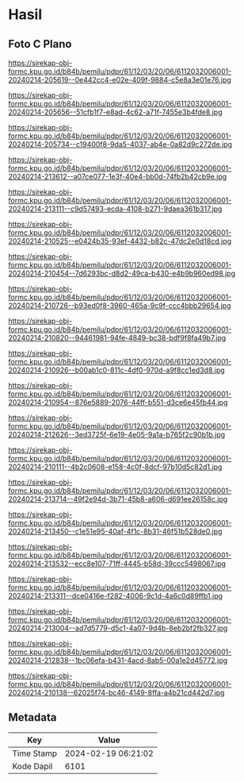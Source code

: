 # Hasil

## Foto C Plano

https://sirekap-obj-formc.kpu.go.id/b84b/pemilu/pdpr/61/12/03/20/06/6112032006001-20240214-205619--0e442cc4-e02e-409f-9884-c5e8a3e01e76.jpg

https://sirekap-obj-formc.kpu.go.id/b84b/pemilu/pdpr/61/12/03/20/06/6112032006001-20240214-205656--51cfb1f7-e8ad-4c62-a71f-7455e3b4fde8.jpg

https://sirekap-obj-formc.kpu.go.id/b84b/pemilu/pdpr/61/12/03/20/06/6112032006001-20240214-205734--c19400f8-9da5-4037-ab4e-0a82d9c272de.jpg

https://sirekap-obj-formc.kpu.go.id/b84b/pemilu/pdpr/61/12/03/20/06/6112032006001-20240214-213612--a07ce077-1e3f-40e4-bb0d-74fb2b42cb9e.jpg

https://sirekap-obj-formc.kpu.go.id/b84b/pemilu/pdpr/61/12/03/20/06/6112032006001-20240214-213111--c9d57493-ecda-4108-b271-9daea361b317.jpg

https://sirekap-obj-formc.kpu.go.id/b84b/pemilu/pdpr/61/12/03/20/06/6112032006001-20240214-210525--e0424b35-93ef-4432-b82c-47dc2e0d18cd.jpg

https://sirekap-obj-formc.kpu.go.id/b84b/pemilu/pdpr/61/12/03/20/06/6112032006001-20240214-210454--7d6293bc-d8d2-49ca-b430-e4b9b960ed98.jpg

https://sirekap-obj-formc.kpu.go.id/b84b/pemilu/pdpr/61/12/03/20/06/6112032006001-20240214-210726--b93ed0f8-3960-465a-9c9f-ccc4bbb29654.jpg

https://sirekap-obj-formc.kpu.go.id/b84b/pemilu/pdpr/61/12/03/20/06/6112032006001-20240214-210820--94461981-94fe-4849-bc38-bdf9f8fa49b7.jpg

https://sirekap-obj-formc.kpu.go.id/b84b/pemilu/pdpr/61/12/03/20/06/6112032006001-20240214-210926--b00ab1c0-811c-4df0-970d-a9f8cc1ed3d8.jpg

https://sirekap-obj-formc.kpu.go.id/b84b/pemilu/pdpr/61/12/03/20/06/6112032006001-20240214-210954--876e5889-2076-44ff-b551-d3ce6e45fb44.jpg

https://sirekap-obj-formc.kpu.go.id/b84b/pemilu/pdpr/61/12/03/20/06/6112032006001-20240214-212626--3ed3725f-6e19-4e05-9a1a-b765f2c90b1b.jpg

https://sirekap-obj-formc.kpu.go.id/b84b/pemilu/pdpr/61/12/03/20/06/6112032006001-20240214-210111--4b2c0608-e158-4c0f-8dcf-97b10d5c82d1.jpg

https://sirekap-obj-formc.kpu.go.id/b84b/pemilu/pdpr/61/12/03/20/06/6112032006001-20240214-213714--49f2e94d-3b71-45b8-a606-d691ee26158c.jpg

https://sirekap-obj-formc.kpu.go.id/b84b/pemilu/pdpr/61/12/03/20/06/6112032006001-20240214-213450--c1e51e95-40af-4f1c-8b31-46f51b528de0.jpg

https://sirekap-obj-formc.kpu.go.id/b84b/pemilu/pdpr/61/12/03/20/06/6112032006001-20240214-213532--ecc8e107-71ff-4445-b58d-39ccc5498067.jpg

https://sirekap-obj-formc.kpu.go.id/b84b/pemilu/pdpr/61/12/03/20/06/6112032006001-20240214-213311--dce0416e-f282-4006-9c1d-4a6c0d89ffb1.jpg

https://sirekap-obj-formc.kpu.go.id/b84b/pemilu/pdpr/61/12/03/20/06/6112032006001-20240214-213004--ad7d5779-d5c1-4a07-9d4b-8eb2bf2fb327.jpg

https://sirekap-obj-formc.kpu.go.id/b84b/pemilu/pdpr/61/12/03/20/06/6112032006001-20240214-212838--1bc06efa-b431-4acd-8ab5-00a1e2d45772.jpg

https://sirekap-obj-formc.kpu.go.id/b84b/pemilu/pdpr/61/12/03/20/06/6112032006001-20240214-210138--62025f74-bc46-4149-8ffa-a4b21cd442d7.jpg


## Metadata

| Key        | Value               |
| ---------- | ------------------- |
| Time Stamp | 2024-02-19 06:21:02 |
| Kode Dapil | 6101                |



